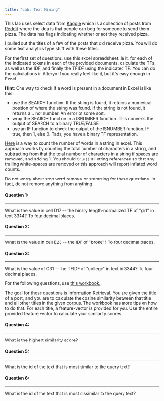 ```yaml
---
title: "Lab: Text Mining"
---
```


This lab uses select data from [Kaggle](https://www.kaggle.com/c/random-acts-of-pizza) which is a collection of posts from [Reddit](https://www.reddit.com/r/Random_Acts_Of_Pizza/)
 where the idea is that people can beg for someone to send them pizza. The data has flags indicating whether or not they received pizza.

I pulled out the titles of a few of the posts that did receive pizza. You will do some text analytics type stuff with these titles.

For the first set of questions, use [this excel spreadsheet.](https://canvas.colorado.edu/courses/21394/files/2446645/download?wrap=1) In it, for each of the indicated tokens in each of the provided documents, calculate the TFs, as well as the IDF, and finally the TFIDF using the indicated TF. You can do the calculations in Alteryx if you really feel like it, but it's easy enough in Excel.

**Hint**: One way to check if a word is present in a document in Excel is like this:
- use the SEARCH function. If the string is found, it returns a numerical position of where the string was found. If the string is not found, it returns a... not number. An error of some sort.
- wrap the SEARCH function in a ISNUMBER function. This converts the output of SEARCH to a binary TRUE/FALSE
- use an IF function to check the output of the ISNUMBER function. IF true, then 1, else 0. Tada, you have a binary TF representation.

[Here](https://exceljet.net/formula/count-total-words-in-a-cell) is a way to count the number of words in a string in excel. This approach works by counting the total number of characters in a string, 
and subtracting from that the total number of characters in a string if spaces are removed, and adding 1. You should `trim()` all string references so that any trailing white-spaces 
are removed or this approach will report inflated word counts.

Do not worry about stop word removal or stemming for these questions. In fact, do not remove anything from anything.


#### Question 1:
----------
What is the value in cell D17 -- the binary length-normalized TF of "girl" in text 3344? To four decimal places.
 

#### Question 2:
----------
What is the value in cell E23 -- the IDF of "broke"? To four decimal places.
 
#### Question 3:
----------
What is the value of C31 -- the TFIDF of "college" in text id 3344? To four decimal places.
 

For the following questions, use [this workbook.](https://canvas.colorado.edu/courses/21394/files/2225101/download?download_frd=1).

The goal for these questions is Information Retrieval. You are given the title of a post, and you are to calculate the cosine similarity between that title and all other titles in the given corpus. The workbook has more tips on how to do that.
For each title, a feature-vector is provided for you. Use the entire provided feature vector to calculate your similarity scores.
 
#### Question 4:
----------
What is the highest similarity score?
 
#### Question 5:
----------
What is the id of the text that is most similar to the query text?
 
#### Question 6:
----------
What is the id of the text that is most dissimilar to the query text?